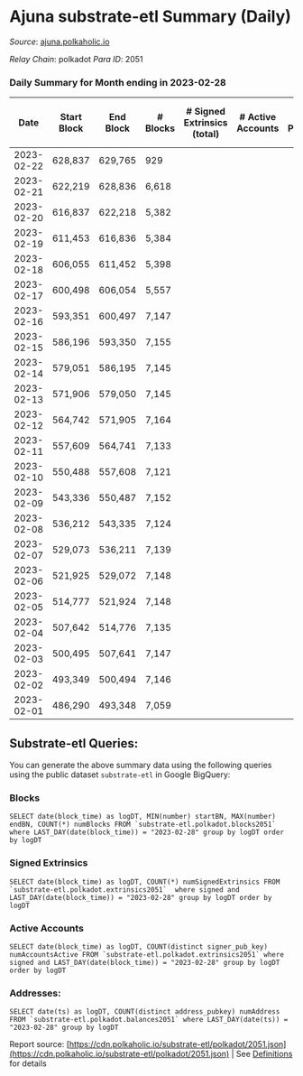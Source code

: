 # Ajuna substrate-etl Summary (Daily)

_Source_: [ajuna.polkaholic.io](https://ajuna.polkaholic.io)

*Relay Chain*: polkadot
*Para ID*: 2051



### Daily Summary for Month ending in 2023-02-28


| Date | Start Block | End Block | # Blocks | # Signed Extrinsics (total) | # Active Accounts | # Passive | # New | # Addresses with Balances | # Events | # Transfers | # XCM Transfers In | # XCM Transfers Out |
| ---- | ----------- | --------- | -------- | --------------------------- | ----------------- | --------- | ----- | ------------------------- | -------- | ----------- | ------------------ | ------------------- |
| 2023-02-22 | 628,837 | 629,765 | 929  |  |  |  |  |  | 1,858 |   |   |   |
| 2023-02-21 | 622,219 | 628,836 | 6,618  |  |  |  |  | 7 | 13,240 |   |   |   |
| 2023-02-20 | 616,837 | 622,218 | 5,382  |  |  |  |  | 7 | 10,767 |   |   |   |
| 2023-02-19 | 611,453 | 616,836 | 5,384  |  |  |  |  | 7 | 10,771 |   |   |   |
| 2023-02-18 | 606,055 | 611,452 | 5,398  |  |  |  |  | 7 | 10,799 |   |   |   |
| 2023-02-17 | 600,498 | 606,054 | 5,557  |  |  |  |  | 7 | 11,120 |   |   |   |
| 2023-02-16 | 593,351 | 600,497 | 7,147  |  |  |  |  | 7 | 14,298 |   |   |   |
| 2023-02-15 | 586,196 | 593,350 | 7,155  |  |  |  |  | 7 | 14,314 |   |   |   |
| 2023-02-14 | 579,051 | 586,195 | 7,145  |  |  |  |  | 7 | 14,294 |   |   |   |
| 2023-02-13 | 571,906 | 579,050 | 7,145  |  |  |  |  | 7 | 14,294 |   |   |   |
| 2023-02-12 | 564,742 | 571,905 | 7,164  |  |  |  |  | 7 | 14,332 |   |   |   |
| 2023-02-11 | 557,609 | 564,741 | 7,133  |  |  |  |  | 7 | 14,270 |   |   |   |
| 2023-02-10 | 550,488 | 557,608 | 7,121  |  |  |  |  | 7 | 14,249 |   |   |   |
| 2023-02-09 | 543,336 | 550,487 | 7,152  |  |  |  |  | 7 | 14,308 |   |   |   |
| 2023-02-08 | 536,212 | 543,335 | 7,124  |  |  |  |  | 7 | 14,252 |   |   |   |
| 2023-02-07 | 529,073 | 536,211 | 7,139  |  |  |  |  | 7 | 14,282 |   |   |   |
| 2023-02-06 | 521,925 | 529,072 | 7,148  |  |  |  |  | 7 | 14,300 |   |   |   |
| 2023-02-05 | 514,777 | 521,924 | 7,148  |  |  |  |  | 7 | 14,300 |   |   |   |
| 2023-02-04 | 507,642 | 514,776 | 7,135  |  |  |  |  | 7 | 14,273 |   |   |   |
| 2023-02-03 | 500,495 | 507,641 | 7,147  |  |  |  |  | 7 | 14,301 |   |   |   |
| 2023-02-02 | 493,349 | 500,494 | 7,146  |  |  |  |  | 7 | 14,296 |   |   |   |
| 2023-02-01 | 486,290 | 493,348 | 7,059  |  |  |  |  | 7 | 14,122 |   |   |   |

## Substrate-etl Queries:
You can generate the above summary data using the following queries using the public dataset `substrate-etl` in Google BigQuery:


### Blocks
```
SELECT date(block_time) as logDT, MIN(number) startBN, MAX(number) endBN, COUNT(*) numBlocks FROM `substrate-etl.polkadot.blocks2051`  where LAST_DAY(date(block_time)) = "2023-02-28" group by logDT order by logDT
```


### Signed Extrinsics
```
SELECT date(block_time) as logDT, COUNT(*) numSignedExtrinsics FROM `substrate-etl.polkadot.extrinsics2051`  where signed and LAST_DAY(date(block_time)) = "2023-02-28" group by logDT order by logDT
```


### Active Accounts
```
SELECT date(block_time) as logDT, COUNT(distinct signer_pub_key) numAccountsActive FROM `substrate-etl.polkadot.extrinsics2051` where signed and LAST_DAY(date(block_time)) = "2023-02-28" group by logDT order by logDT
```


### Addresses:
```
SELECT date(ts) as logDT, COUNT(distinct address_pubkey) numAddress FROM `substrate-etl.polkadot.balances2051` where LAST_DAY(date(ts)) = "2023-02-28" group by logDT
```



Report source: [https://cdn.polkaholic.io/substrate-etl/polkadot/2051.json](https://cdn.polkaholic.io/substrate-etl/polkadot/2051.json) | See [Definitions](/DEFINITIONS.md) for details
